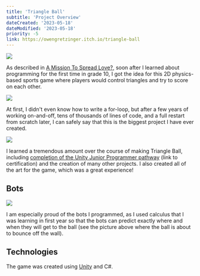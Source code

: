 ```yaml
---
title: 'Triangle Ball'
subtitle: 'Project Overview'
dateCreated: '2023-05-18'
dateModified: '2023-05-18'
priority: -5
link: https://owengretzinger.itch.io/triangle-ball
---
```


![](https://i.imgur.com/gZy6vpU.png)

As described in [A Mission To Spread Love?](/articles/a-mission-to-spread-love), soon after I learned about programming for the first time in grade 10, I got the idea for this 2D physics-based sports game where players would control triangles and try to score on each other. 

![](https://i.imgur.com/WwcN1cz.png)

At first, I didn't even know how to write a for-loop, but after a few years of working on-and-off, tens of thousands of lines of code, and a full restart from scratch later, I can safely say that this is the biggest project I have ever created.

![](https://i.imgur.com/iUg5mFb.png)

I learned a tremendous amount over the course of making Triangle Ball, including [completion of the Unity Junior Programmer pathway](https://www.credly.com/badges/13fe0e9d-c5ea-4e5a-bc1d-30aec8ce410d/) (link to certification) and the creation of many other projects. I also created all of the art for the game, which was a great experience!

## Bots 

![](https://i.imgur.com/WWXQwre.png)

I am especially proud of the bots I programmed, as I used calculus that I was learning in first year so that the bots can predict exactly where and when they will get to the ball (see the picture above where the ball is about to bounce off the wall). 

## Technologies 

The game was created using [Unity](https://unity.com) and C#.